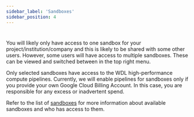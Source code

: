 ```yaml
---
sidebar_label: 'Sandboxes'
sidebar_position: 4
---
```


# 

<!-- ## **Sandboxes** -->

You will likely only have access to one sandbox for your project/institution/company and this is likely to be shared with some other users. However, some users will have access to multiple sandboxes. These can be viewed and switched between in the top right menu.

Only selected sandboxes have access to the WDL high-performance compute pipelines. Currently, we will enable pipelines for sandboxes only if you provide your own Google Cloud Billing Account. In this case, you are responsible for any excess or inadvertent spend.

Refer to the list of [sandboxes](../explainers/sandboxes.md) for more information about available sandboxes and who has access to them.